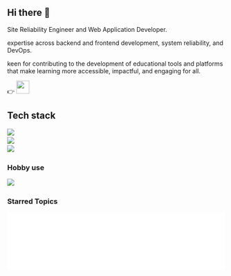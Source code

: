 ## Hi there 👋

Site Reliability Engineer and Web Application Developer. 

expertise across backend and frontend development, system reliability, and DevOps.

keen for contributing to the development of educational tools and platforms that make learning more accessible, impactful, and engaging for all.

<p align="left">
  👉
  <a href="https://www.linkedin.com/in/ippei-shoji-2663a0140/">
    <img src="https://skillicons.dev/icons?i=linkedin" width="30" height="30"/>
  </a>
</p>

## Tech stack
<p align="left">
  <img src="https://skillicons.dev/icons?i=aws,gcp,firebase,terraform" />
  <br>
  <img src="https://skillicons.dev/icons?i=grafana,postgres,mysql,rabbitmq" />
  <br>
  <img src="https://skillicons.dev/icons?i=py,django,ruby,rails,ts,react,angular" />
</p>

### Hobby use
<p align="left">
  <img src="https://skillicons.dev/icons?i=supabase,go" />
</p>

### Starred Topics
<a href="https://github.com/shoji-ippei?tab=stars">
  <img align="center" width="700" src="metrics.plugin.topics.svg" alt="Starred Topics">
</a>

<!--
**shoji-ippei/shoji-ippei** is a ✨ _special_ ✨ repository because its `README.md` (this file) appears on your GitHub profile.

Here are some ideas to get you started:

- 🔭 I’m currently working on ...
- 🌱 I’m currently learning ...
- 👯 I’m looking to collaborate on ...
- 🤔 I’m looking for help with ...
- 💬 Ask me about ...
- 📫 How to reach me: ...
- 😄 Pronouns: ...
- ⚡ Fun fact: ...
-->


